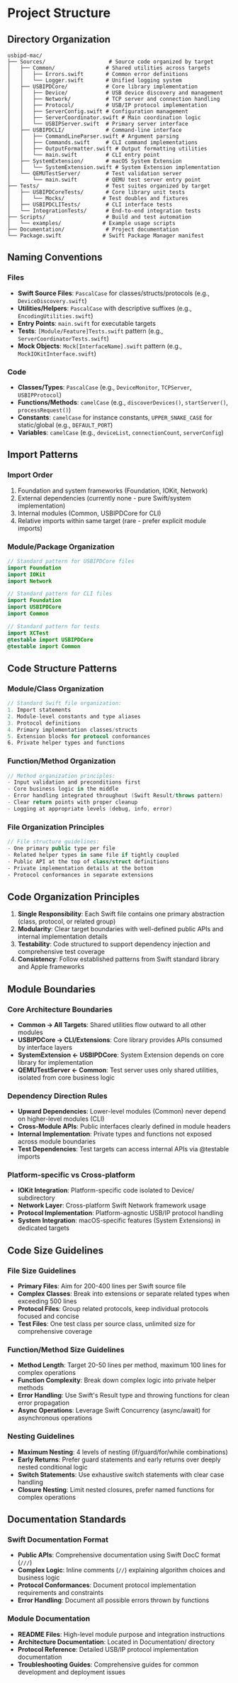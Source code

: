 # Project Structure

## Directory Organization

```
usbipd-mac/
├── Sources/                    # Source code organized by target
│   ├── Common/                # Shared utilities across targets
│   │   ├── Errors.swift       # Common error definitions
│   │   └── Logger.swift       # Unified logging system
│   ├── USBIPDCore/            # Core library implementation
│   │   ├── Device/            # USB device discovery and management
│   │   ├── Network/           # TCP server and connection handling
│   │   ├── Protocol/          # USB/IP protocol implementation
│   │   ├── ServerConfig.swift # Configuration management
│   │   ├── ServerCoordinator.swift # Main coordination logic
│   │   └── USBIPServer.swift  # Primary server interface
│   ├── USBIPDCLI/             # Command-line interface
│   │   ├── CommandLineParser.swift # Argument parsing
│   │   ├── Commands.swift     # CLI command implementations
│   │   ├── OutputFormatter.swift # Output formatting utilities
│   │   └── main.swift         # CLI entry point
│   ├── SystemExtension/       # macOS System Extension
│   │   └── SystemExtension.swift # System Extension implementation
│   └── QEMUTestServer/        # Test validation server
│       └── main.swift         # QEMU test server entry point
├── Tests/                     # Test suites organized by target
│   ├── USBIPDCoreTests/       # Core library unit tests
│   │   └── Mocks/            # Test doubles and fixtures
│   ├── USBIPDCLITests/        # CLI interface tests
│   └── IntegrationTests/      # End-to-end integration tests
├── Scripts/                   # Build and test automation
│   └── examples/             # Example usage scripts
├── Documentation/             # Project documentation
└── Package.swift             # Swift Package Manager manifest
```

## Naming Conventions

### Files
- **Swift Source Files**: `PascalCase` for classes/structs/protocols (e.g., `DeviceDiscovery.swift`)
- **Utilities/Helpers**: `PascalCase` with descriptive suffixes (e.g., `EncodingUtilities.swift`)
- **Entry Points**: `main.swift` for executable targets
- **Tests**: `[Module/Feature]Tests.swift` pattern (e.g., `ServerCoordinatorTests.swift`)
- **Mock Objects**: `Mock[InterfaceName].swift` pattern (e.g., `MockIOKitInterface.swift`)

### Code
- **Classes/Types**: `PascalCase` (e.g., `DeviceMonitor`, `TCPServer`, `USBIPProtocol`)
- **Functions/Methods**: `camelCase` (e.g., `discoverDevices()`, `startServer()`, `processRequest()`)
- **Constants**: `camelCase` for instance constants, `UPPER_SNAKE_CASE` for static/global (e.g., `DEFAULT_PORT`)
- **Variables**: `camelCase` (e.g., `deviceList`, `connectionCount`, `serverConfig`)

## Import Patterns

### Import Order
1. Foundation and system frameworks (Foundation, IOKit, Network)
2. External dependencies (currently none - pure Swift/system implementation)
3. Internal modules (Common, USBIPDCore for CLI)
4. Relative imports within same target (rare - prefer explicit module imports)

### Module/Package Organization
```swift
// Standard pattern for USBIPDCore files
import Foundation
import IOKit
import Network

// Standard pattern for CLI files
import Foundation
import USBIPDCore
import Common

// Standard pattern for tests
import XCTest
@testable import USBIPDCore
@testable import Common
```

## Code Structure Patterns

### Module/Class Organization
```swift
// Standard Swift file organization:
1. Import statements
2. Module-level constants and type aliases
3. Protocol definitions
4. Primary implementation classes/structs
5. Extension blocks for protocol conformances
6. Private helper types and functions
```

### Function/Method Organization
```swift
// Method organization principles:
- Input validation and preconditions first
- Core business logic in the middle
- Error handling integrated throughout (Swift Result/throws pattern)
- Clear return points with proper cleanup
- Logging at appropriate levels (debug, info, error)
```

### File Organization Principles
```swift
// File structure guidelines:
- One primary public type per file
- Related helper types in same file if tightly coupled
- Public API at the top of class/struct definitions
- Private implementation details at the bottom
- Protocol conformances in separate extensions
```

## Code Organization Principles

1. **Single Responsibility**: Each Swift file contains one primary abstraction (class, protocol, or related group)
2. **Modularity**: Clear target boundaries with well-defined public APIs and internal implementation details
3. **Testability**: Code structured to support dependency injection and comprehensive test coverage
4. **Consistency**: Follow established patterns from Swift standard library and Apple frameworks

## Module Boundaries

### Core Architecture Boundaries
- **Common → All Targets**: Shared utilities flow outward to all other modules
- **USBIPDCore → CLI/Extensions**: Core library provides APIs consumed by interface layers
- **SystemExtension ← USBIPDCore**: System Extension depends on core library for implementation
- **QEMUTestServer ← Common**: Test server uses only shared utilities, isolated from core business logic

### Dependency Direction Rules
- **Upward Dependencies**: Lower-level modules (Common) never depend on higher-level modules (CLI)
- **Cross-Module APIs**: Public interfaces clearly defined in module headers
- **Internal Implementation**: Private types and functions not exposed across module boundaries
- **Test Dependencies**: Test targets can access internal APIs via @testable imports

### Platform-specific vs Cross-platform
- **IOKit Integration**: Platform-specific code isolated to Device/ subdirectory
- **Network Layer**: Cross-platform Swift Network framework usage
- **Protocol Implementation**: Platform-agnostic USB/IP protocol handling
- **System Integration**: macOS-specific features (System Extensions) in dedicated targets

## Code Size Guidelines

### File Size Guidelines
- **Primary Files**: Aim for 200-400 lines per Swift source file
- **Complex Classes**: Break into extensions or separate related types when exceeding 500 lines
- **Protocol Files**: Group related protocols, keep individual protocols focused and concise
- **Test Files**: One test class per source class, unlimited size for comprehensive coverage

### Function/Method Size Guidelines
- **Method Length**: Target 20-50 lines per method, maximum 100 lines for complex operations
- **Function Complexity**: Break down complex logic into private helper methods
- **Error Handling**: Use Swift's Result type and throwing functions for clean error propagation
- **Async Operations**: Leverage Swift Concurrency (async/await) for asynchronous operations

### Nesting Guidelines
- **Maximum Nesting**: 4 levels of nesting (if/guard/for/while combinations)
- **Early Returns**: Prefer guard statements and early returns over deeply nested conditional logic
- **Switch Statements**: Use exhaustive switch statements with clear case handling
- **Closure Nesting**: Limit nested closures, prefer named functions for complex operations

## Documentation Standards

### Swift Documentation Format
- **Public APIs**: Comprehensive documentation using Swift DocC format (`///`)
- **Complex Logic**: Inline comments (`//`) explaining algorithm choices and business logic
- **Protocol Conformances**: Document protocol implementation requirements and constraints
- **Error Handling**: Document all possible errors thrown by functions

### Module Documentation
- **README Files**: High-level module purpose and integration instructions
- **Architecture Documentation**: Located in Documentation/ directory
- **Protocol Reference**: Detailed USB/IP protocol implementation documentation
- **Troubleshooting Guides**: Comprehensive guides for common development and deployment issues
